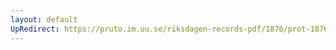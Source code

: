 ```yaml
---
layout: default
UpRedirect: https://pruto.im.uu.se/riksdagen-records-pdf/1876/prot-1876--ak--024/prot-1876--ak--024_010.pdf
---
```

